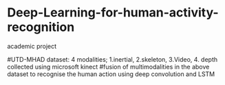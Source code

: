 # Deep-Learning-for-human-activity-recognition
academic project

#UTD-MHAD dataset: 4 modalities; 1.inertial, 2.skeleton, 3.Video, 4. depth collected using microsoft kinect 
#fusion of multimodalities in the above dataset to recognise the human action using deep convolution and LSTM


